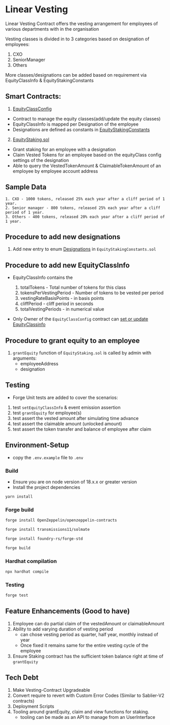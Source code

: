 # Linear Vesting

Linear Vesting Contract offers the vesting arrangement for employees of various departments with in the organisation

Vesting classes is divided in to 3 categories based on designation of employees:
1. CXO
2. SeniorManager
3. Others

More classes/designations can be added based on requirement via EquityClassInfo & EquityStakingConstants

## Smart Contracts:

1. [EquityClassConfig](./src/contracts/EquityClassConfig.sol)

- Contract to manage the equity classes(add/update the equity classes)
- EquityClassInfo is mapped per Designation of the employee
- Designations are defined as constants in [EquityStakingConstants](./src/contracts/EquityStakingConstants.sol#L8)
 

2. [EquityStaking.sol](./src/contracts/EquityStaking.sol)

- Grant staking for an employee with a designation
- Claim Vested Tokens for an employee based on the equityClass config settings of the designation
- Able to query the VestedTokenAmount & ClaimableTokenAmount of an employee by employee account address

## Sample Data

```
1. CXO - 1000 tokens, released 25% each year after a cliff period of 1 year.
2. Senior manager - 800 tokens, released 25% each year after a cliff period of 1 year.
3. Others - 400 tokens, released 20% each year after a cliff period of 1 year.
```

## Procedure to add new designations

1. Add new entry to enum [Designations](./src/contracts/EquityStakingConstants.sol#L8) in `EquityStakingConstants.sol`

## Procedure to add new EquityClassInfo

- EquityClassInfo contains the 
   1. totalTokens - Total number of tokens for this class
   2. tokensPerVestingPeriod -  Number of tokens to be vested per period
   3. vestingRateBasisPoints - in basis points
   4. cliffPeriod - cliff period in seconds
   5. totalVestingPeriods - in numerical value

- Only Owner of the `EquityClassConfig` contract can [set or update EquityClassinfo](./src/contracts/EquityClassConfig.sol#L40)
  
## Procedure to grant equity to an employee

1.  `grantEquity` function of `EquityStaking.sol` is called by admin with arguments:
     - employeeAddress
     - designation


## Testing

- Forge Unit tests are added to cover the scenarios:
1. test `setEquityClassInfo` & event emission assertion
2. test `grantEquity` for employee(s)
3. test assert the vested amount after simulating time advance
4. test assert the claimable amount (unlocked amount)
5. test assert the token transfer and balance of employee after claim


## Environment-Setup

- copy the `.env.example` file to `.env`

### Build

- Ensure you are on node version of 18.x.x or greater version
- Install the project dependencies 
```sh
yarn install
```

### Forge build

```sh
forge install OpenZeppelin/openzeppelin-contracts
```

```sh
forge install transmissions11/solmate
```

```sh
forge install foundry-rs/forge-std
```

```sh
forge build
```

### Hardhat compilation

```sh
npx hardhat compile
```

### Testing

```sh
forge test
```

## Feature Enhancements (Good to have)

1. Employee can do partial claim of the vestedAmount or claimableAmount
2. Ability to add varying duration of vesting period
    - can chose vesting period as quarter, half year, monthly instead of year 
    - Once fixed it remains same for the entire vesting cycle of the employee
3. Ensure Staking contract has the sufficient token balance right at time of `grantEquity`

## Tech Debt

1. Make Vesting-Contract Upgradeable
2. Convert require to revert with Custom Error Codes (Similar to Sablier-V2 contracts)
3. Deployment Scripts
4. Tooling around grantEquity, claim and view functions for staking.
   - tooling can be made as an API to manage from an UserInterface

